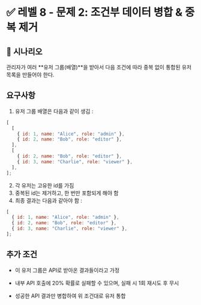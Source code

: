 # ✅ 레벨 8 - 문제 2: 조건부 데이터 병합 & 중복 제거

## 📌 시나리오

관리자가 여러 **유저 그룹(배열)**을 받아서
다음 조건에 따라 중복 없이 통합된 유저 목록을 만들어야 한다.

## 요구사항

1. 유저 그룹 배열은 다음과 같이 생김 :

```javascript
[
  [
    { id: 1, name: "Alice", role: "admin" },
    { id: 2, name: "Bob", role: "editor" },
  ],
  [
    { id: 2, name: "Bob", role: "editor" },
    { id: 3, name: "Charlie", role: "viewer" },
  ],
];
```

2. 각 유저는 고유한 id를 가짐
3. 중복된 id는 제거하고, 한 번만 포함되게 해야 함
4. 최종 결과는 다음과 같아야 함 :

```javascript
[
  { id: 1, name: "Alice", role: "admin" },
  { id: 2, name: "Bob", role: "editor" },
  { id: 3, name: "Charlie", role: "viewer" },
];
```

## 추가 조건

- 이 유저 그룹은 API로 받아온 결과들이라고 가정

- 내부 API 호출에 20% 확률로 실패할 수 있으며, 실패 시 1회 재시도 후 무시

- 성공한 API 결과만 병합하여 위 조건대로 유저 통합
